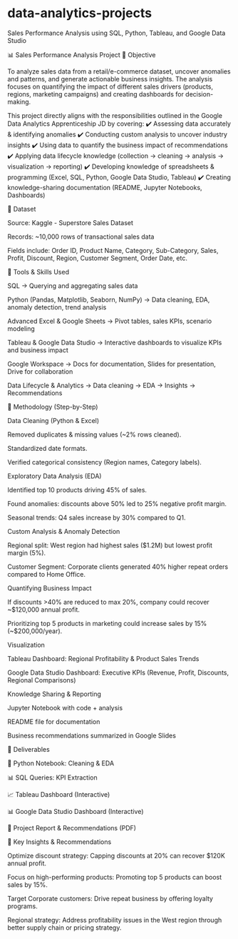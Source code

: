 # data-analytics-projects
Sales Performance Analysis using SQL, Python, Tableau, and Google Data Studio

📊 Sales Performance Analysis Project
🔹 Objective

To analyze sales data from a retail/e-commerce dataset, uncover anomalies and patterns, and generate actionable business insights. The analysis focuses on quantifying the impact of different sales drivers (products, regions, marketing campaigns) and creating dashboards for decision-making.

This project directly aligns with the responsibilities outlined in the Google Data Analytics Apprenticeship JD by covering:
✔️ Assessing data accurately & identifying anomalies
✔️ Conducting custom analysis to uncover industry insights
✔️ Using data to quantify the business impact of recommendations
✔️ Applying data lifecycle knowledge (collection → cleaning → analysis → visualization → reporting)
✔️ Developing knowledge of spreadsheets & programming (Excel, SQL, Python, Google Data Studio, Tableau)
✔️ Creating knowledge-sharing documentation (README, Jupyter Notebooks, Dashboards)

🔹 Dataset

Source: Kaggle - Superstore Sales Dataset

Records: ~10,000 rows of transactional sales data

Fields include: Order ID, Product Name, Category, Sub-Category, Sales, Profit, Discount, Region, Customer Segment, Order Date, etc.

🔹 Tools & Skills Used

SQL → Querying and aggregating sales data

Python (Pandas, Matplotlib, Seaborn, NumPy) → Data cleaning, EDA, anomaly detection, trend analysis

Advanced Excel & Google Sheets → Pivot tables, sales KPIs, scenario modeling

Tableau & Google Data Studio → Interactive dashboards to visualize KPIs and business impact

Google Workspace → Docs for documentation, Slides for presentation, Drive for collaboration

Data Lifecycle & Analytics → Data cleaning → EDA → Insights → Recommendations

🔹 Methodology (Step-by-Step)

Data Cleaning (Python & Excel)

Removed duplicates & missing values (~2% rows cleaned).

Standardized date formats.

Verified categorical consistency (Region names, Category labels).

Exploratory Data Analysis (EDA)

Identified top 10 products driving 45% of sales.

Found anomalies: discounts above 50% led to 25% negative profit margin.

Seasonal trends: Q4 sales increase by 30% compared to Q1.

Custom Analysis & Anomaly Detection

Regional split: West region had highest sales ($1.2M) but lowest profit margin (5%).

Customer Segment: Corporate clients generated 40% higher repeat orders compared to Home Office.

Quantifying Business Impact

If discounts >40% are reduced to max 20%, company could recover ~$120,000 annual profit.

Prioritizing top 5 products in marketing could increase sales by 15% (~$200,000/year).

Visualization

Tableau Dashboard: Regional Profitability & Product Sales Trends

Google Data Studio Dashboard: Executive KPIs (Revenue, Profit, Discounts, Regional Comparisons)

Knowledge Sharing & Reporting

Jupyter Notebook with code + analysis

README file for documentation

Business recommendations summarized in Google Slides

🔹 Deliverables

🐍 Python Notebook: Cleaning & EDA

📊 SQL Queries: KPI Extraction

📈 Tableau Dashboard (Interactive)

📊 Google Data Studio Dashboard (Interactive)

📑 Project Report & Recommendations (PDF)

🔹 Key Insights & Recommendations

Optimize discount strategy: Capping discounts at 20% can recover $120K annual profit.

Focus on high-performing products: Promoting top 5 products can boost sales by 15%.

Target Corporate customers: Drive repeat business by offering loyalty programs.

Regional strategy: Address profitability issues in the West region through better supply chain or pricing strategy.
